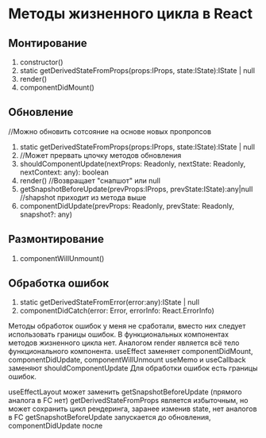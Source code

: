 # Методы жизненного цикла в React

## Монтирование
1. constructor()
2. static getDerivedStateFromProps(props:IProps, state:IState):IState | null
3. render()
4. componentDidMount()

## Обновление
//Можно обновить сотсояние на основе новых пропропсов
1. static getDerivedStateFromProps(props:IProps, state:IState):IState | null
2. //Может прервать цпочку методов обновления
3. shouldComponentUpdate(nextProps: Readonly<IProps>, nextState: Readonly<IState>, nextContext: any): boolean
4. render()
//Возвращает "снапшот" или null
5. getSnapshotBeforeUpdate(prevProps:IProps, prevState:IState):any|null
//shapshot приходит из метода выше
6. componentDidUpdate(prevProps: Readonly<IProps>, prevState: Readonly<IState>, snapshot?: any)

## Размонтирование
1. componentWillUnmount()

## Обработка ошибок
1. static getDerivedStateFromError(error:any):IState | null
2. componentDidCatch(error: Error, errorInfo: React.ErrorInfo)

Методы обработок ошибок у меня не сработали, вместо них следует использовать границы ошибок.
В функциональных компонентах методов жизненного цикла нет.
Аналогом render является всё тело функционального компонента.
useEffect заменяет componentDidMount, componentDidUpdate, componentWillUnmount
useMemo и useCallback заменяют shouldComponentUpdate
Для обработки ошибок есть границы ошибок.

useEffectLayout может заменить getSnapshotBeforeUpdate (прямого аналога в FC нет)
getDerivedStateFromProps является избыточным, но может сохранить цикл рендеринга, заранее изменив state, нет аналогов в FC
getSnapshotBeforeUpdate запускается до обновления, componentDidUpdate после